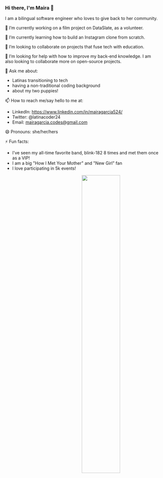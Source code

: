 ### Hi there, I'm Maira 👋

I am a bilingual software engineer who loves to give back to her community.


<!-- **mairagee524/mairagee524** is a ✨ _special_ ✨ repository because its `README.md` (this file) appears on your GitHub profile.

Here are some ideas to get you started: -->

🔭 I’m currently working on a film project on DataSlate, as a volunteer.

🌱 I’m currently learning how to build an Instagram clone from scratch.

👯 I’m looking to collaborate on projects that fuse tech with education.

🤔 I’m looking for help with how to improve my back-end knowledge. I am also looking to collaborate more on open-source projects. 

💬 Ask me about: 
- Latinas transitioning to tech
- having a non-traditional coding background
- about my two puppies!

📫 How to reach me/say hello to me at:
- LinkedIn: https://www.linkedin.com/in/mairagarcia524/
- Twitter: @latinacoder24
- Email: mairagarcia.codes@gmail.com

😄 Pronouns: she/her/hers

⚡ Fun facts:
- I've seen my all-time favorite band, blink-182 8 times and met them once as a VIP! 
- I am a big "How I Met Your Mother" and "New Girl" fan
- I love participating in 5k events!

<img width="50%" align="right" src="https://github-readme-stats.vercel.app/api?username=mairagee524&theme=omni&show_icons=true&&count_private=true&hide_border=true" />